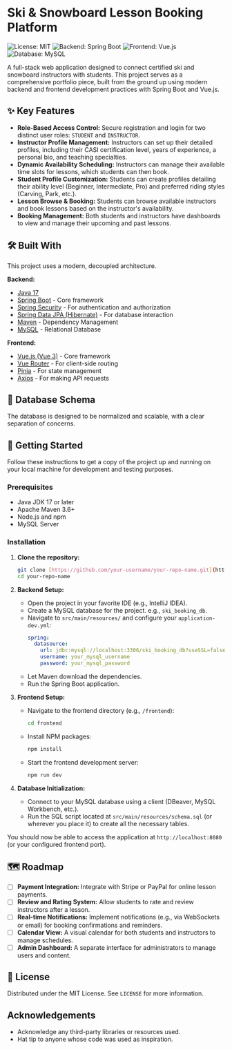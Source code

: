 # Ski & Snowboard Lesson Booking Platform

![License: MIT](https://img.shields.io/badge/License-MIT-yellow.svg)
![Backend: Spring Boot](https://img.shields.io/badge/Backend-Spring_Boot-green.svg)
![Frontend: Vue.js](https://img.shields.io/badge/Frontend-Vue.js-blue.svg)
![Database: MySQL](https://img.shields.io/badge/Database-MySQL-orange.svg)

A full-stack web application designed to connect certified ski and snowboard instructors with students. This project serves as a comprehensive portfolio piece, built from the ground up using modern backend and frontend development practices with Spring Boot and Vue.js.

## ✨ Key Features

* **Role-Based Access Control:** Secure registration and login for two distinct user roles: `STUDENT` and `INSTRUCTOR`.
* **Instructor Profile Management:** Instructors can set up their detailed profiles, including their CASI certification level, years of experience, a personal bio, and teaching specialties.
* **Dynamic Availability Scheduling:** Instructors can manage their available time slots for lessons, which students can then book.
* **Student Profile Customization:** Students can create profiles detailing their ability level (Beginner, Intermediate, Pro) and preferred riding styles (Carving, Park, etc.).
* **Lesson Browse & Booking:** Students can browse available instructors and book lessons based on the instructor's availability.
* **Booking Management:** Both students and instructors have dashboards to view and manage their upcoming and past lessons.

## 🛠️ Built With

This project uses a modern, decoupled architecture.

**Backend:**
* [Java 17](https://www.oracle.com/java/)
* [Spring Boot](https://spring.io/projects/spring-boot) - Core framework
* [Spring Security](https://spring.io/projects/spring-security) - For authentication and authorization
* [Spring Data JPA (Hibernate)](https://spring.io/projects/spring-data-jpa) - For database interaction
* [Maven](https://maven.apache.org/) - Dependency Management
* [MySQL](https://www.mysql.com/) - Relational Database

**Frontend:**
* [Vue.js (Vue 3)](https://vuejs.org/) - Core framework
* [Vue Router](https://router.vuejs.org/) - For client-side routing
* [Pinia](https://pinia.vuejs.org/) - For state management
* [Axios](https://axios-http.com/) - For making API requests

## 📄 Database Schema

The database is designed to be normalized and scalable, with a clear separation of concerns.
## 🚀 Getting Started

Follow these instructions to get a copy of the project up and running on your local machine for development and testing purposes.

### Prerequisites

* Java JDK 17 or later
* Apache Maven 3.6+
* Node.js and npm
* MySQL Server

### Installation

1.  **Clone the repository:**
    ```sh
    git clone [https://github.com/your-username/your-repo-name.git](https://github.com/your-username/your-repo-name.git)
    cd your-repo-name
    ```

2.  **Backend Setup:**
    * Open the project in your favorite IDE (e.g., IntelliJ IDEA).
    * Create a MySQL database for the project. e.g., `ski_booking_db`.
    * Navigate to `src/main/resources/` and configure your `application-dev.yml`:
        ```yaml
        spring:
          datasource:
            url: jdbc:mysql://localhost:3306/ski_booking_db?useSSL=false&serverTimezone=UTC
            username: your_mysql_username
            password: your_mysql_password
        ```
    * Let Maven download the dependencies.
    * Run the Spring Boot application.

3.  **Frontend Setup:**
    * Navigate to the frontend directory (e.g., `/frontend`):
        ```sh
        cd frontend
        ```
    * Install NPM packages:
        ```sh
        npm install
        ```
    * Start the frontend development server:
        ```sh
        npm run dev
        ```

4.  **Database Initialization:**
    * Connect to your MySQL database using a client (DBeaver, MySQL Workbench, etc.).
    * Run the SQL script located at `src/main/resources/schema.sql` (or wherever you place it) to create all the necessary tables.

You should now be able to access the application at `http://localhost:8080` (or your configured frontend port).

## 🗺️ Roadmap

* [ ] **Payment Integration:** Integrate with Stripe or PayPal for online lesson payments.
* [ ] **Review and Rating System:** Allow students to rate and review instructors after a lesson.
* [ ] **Real-time Notifications:** Implement notifications (e.g., via WebSockets or email) for booking confirmations and reminders.
* [ ] **Calendar View:** A visual calendar for both students and instructors to manage schedules.
* [ ] **Admin Dashboard:** A separate interface for administrators to manage users and content.

## 📜 License

Distributed under the MIT License. See `LICENSE` for more information.

## Acknowledgements
* Acknowledge any third-party libraries or resources used.
* Hat tip to anyone whose code was used as inspiration.
